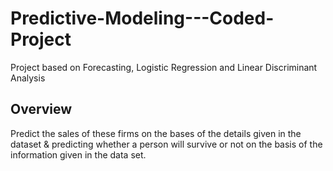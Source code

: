 # Predictive-Modeling---Coded-Project
Project based on Forecasting, Logistic Regression and Linear Discriminant Analysis

## Overview
Predict the sales of these firms on the bases of the details given in the dataset & predicting whether a person will survive or not on the basis of the information given in the data set. 


